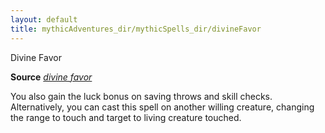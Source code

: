 ```yaml
---
layout: default
title: mythicAdventures_dir/mythicSpells_dir/divineFavor
---
```

Divine Favor

**Source** [_divine favor_](spells_dir/divineFavor#_divine-favor)

You also gain the luck bonus on saving throws and skill checks. Alternatively, you can cast this spell on another willing creature, changing the range to touch and target to living creature touched.

